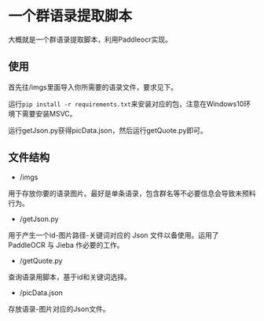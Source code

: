 
# 一个群语录提取脚本

大概就是一个群语录提取脚本，利用Paddleocr实现。

## 使用

首先往/imgs里面导入你所需要的语录文件，要求见下。

运行`pip install -r requirements.txt`来安装对应的包，注意在Windows10环境下需要安装MSVC。

运行getJson.py获得picData.json，然后运行getQuote.py即可。


##  文件结构

- /imgs

用于存放你要的语录图片。最好是单条语录，包含群名等不必要信息会导致未预料行为。

- /getJson.py

用于产生一个id-图片路径-关键词对应的 Json 文件以备使用。运用了 PaddleOCR 与 Jieba 作必要的工作。

- /getQuote.py

查询语录用脚本，基于id和关键词选择。

- /picData.json

存放语录-图片对应的Json文件。

